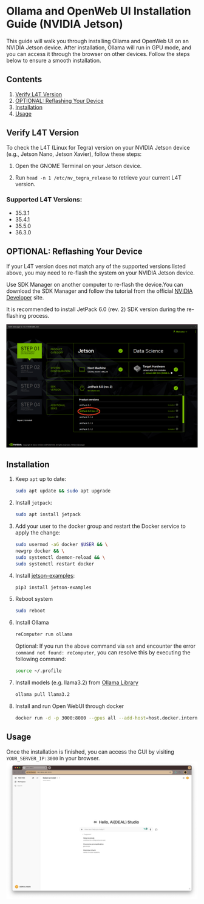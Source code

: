# Ollama and OpenWeb UI Installation Guide (NVIDIA Jetson)

This guide will walk you through installing Ollama and OpenWeb UI on an NVIDIA Jetson device. After installation, Ollama will run in GPU mode, and you can access it through the browser on other devices. Follow the steps below to ensure a smooth installation.

## Contents

1. [Verify L4T Version](#verify-l4t-version)
2. [OPTIONAL: Reflashing Your Device](#optional-reflashing-your-device)
3. [Installation](#installation)
4. [Usage](#usage)

## Verify L4T Version

To check the L4T (Linux for Tegra) version on your NVIDIA Jetson device (e.g., Jetson Nano, Jetson Xavier), follow these steps:

1. Open the GNOME Terminal on your Jetson device.

2. Run `head -n 1 /etc/nv_tegra_release` to retrieve your current L4T version.

### Supported L4T Versions:

- 35.3.1
- 35.4.1
- 35.5.0
- 36.3.0

## OPTIONAL: Reflashing Your Device

If your L4T version does not match any of the supported versions listed above, you may need to re-flash the system on your NVIDIA Jetson device.

Use SDK Manager on another computer to re-flash the device.You can download the SDK Manager and follow the tutorial from the official [NVIDIA Developer](https://developer.nvidia.com/sdk-manager) site.

It is recommended to install JetPack 6.0 (rev. 2) SDK version during the re-flashing process.

![reflashing_jetpack6.0](/screenshots/sdkm-chose6.png)

## Installation

1. Keep `apt` up to date:

   ```bash
   sudo apt update && sudo apt upgrade
   ```

2. Install `jetpack`:

   ```bash
   sudo apt install jetpack
   ```

3. Add your user to the docker group and restart the Docker service to apply the change:

   ```bash
   sudo usermod -aG docker $USER && \
   newgrp docker && \
   sudo systemctl daemon-reload && \
   sudo systemctl restart docker
   ```

4. Install [jetson-examples](https://github.com/Seeed-Projects/jetson-examples):

   ```bash
   pip3 install jetson-examples
   ```

5. Reboot system

   ```bash
   sudo reboot
   ```

6. Install Ollama

   ```bash
   reComputer run ollama
   ```

   Optional: If you run the above command via `ssh` and encounter the error `command not found: reComputer`, you can resolve this by executing the following command:

   ```bash
   source ~/.profile
   ```

7. Install models (e.g. llama3.2) from [Ollama Library](https://ollama.com/library)

   ```bash
   ollama pull llama3.2
   ```

8. Install and run Open WebUI through docker

   ```bash
   docker run -d -p 3000:8080 --gpus all --add-host=host.docker.internal:host-gateway -v open-webui:/app/backend/data --name open-webui --restart always ghcr.io/open-webui/open-webui:cuda
   ```

## Usage

Once the installation is finished, you can access the GUI by visiting `YOUR_SERVER_IP:3000` in your browser.
![open_webui_services](/screenshots/gui.png)

